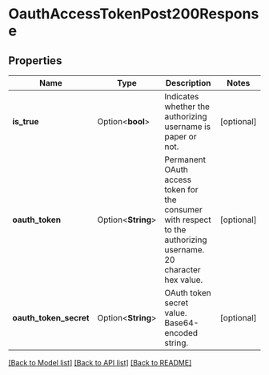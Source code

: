 # OauthAccessTokenPost200Response

## Properties

Name | Type | Description | Notes
------------ | ------------- | ------------- | -------------
**is_true** | Option<**bool**> | Indicates whether the authorizing username is paper or not. | [optional]
**oauth_token** | Option<**String**> | Permanent OAuth access token for the consumer with respect to the authorizing username. 20 character hex value. | [optional]
**oauth_token_secret** | Option<**String**> | OAuth token secret value. Base64-encoded string. | [optional]

[[Back to Model list]](../README.md#documentation-for-models) [[Back to API list]](../README.md#documentation-for-api-endpoints) [[Back to README]](../README.md)
